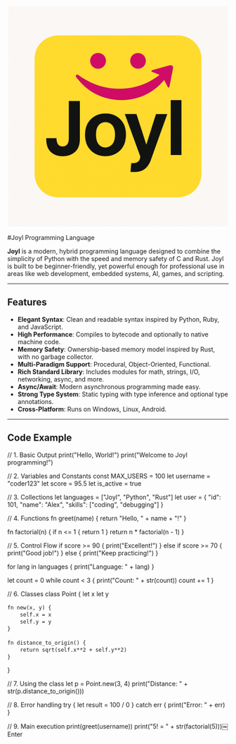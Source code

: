 <p align="center">
  <img src="assets/joyl-logo.png" alt="Joyl Logo" width="500"/>
</p>
#Joyl Programming Language

**Joyl** is a modern, hybrid programming language designed to combine the simplicity of Python with the speed and memory safety of C and Rust. Joyl is built to be beginner-friendly, yet powerful enough for professional use in areas like web development, embedded systems, AI, games, and scripting.

---

## Features

- **Elegant Syntax**: Clean and readable syntax inspired by Python, Ruby, and JavaScript.
- **High Performance**: Compiles to bytecode and optionally to native machine code.
- **Memory Safety**: Ownership-based memory model inspired by Rust, with no garbage collector.
- **Multi-Paradigm Support**: Procedural, Object-Oriented, Functional.
- **Rich Standard Library**: Includes modules for math, strings, I/O, networking, async, and more.
- **Async/Await**: Modern asynchronous programming made easy.
- **Strong Type System**: Static typing with type inference and optional type annotations.
- **Cross-Platform**: Runs on Windows, Linux, Android.

---

## Code Example

// 1. Basic Output
print("Hello, World!")
print("Welcome to Joyl programming!")

// 2. Variables and Constants
const MAX_USERS = 100
let username = "coder123"
let score = 95.5
let is_active = true

// 3. Collections
let languages = ["Joyl", "Python", "Rust"]
let user = {
    "id": 101,
    "name": "Alex",
    "skills": ["coding", "debugging"]
}

// 4. Functions
fn greet(name) {
    return "Hello, " + name + "!"
}

fn factorial(n) {
    if n <= 1 { return 1 }
    return n * factorial(n - 1)
}

// 5. Control Flow
if score >= 90 {
    print("Excellent!")
} else if score >= 70 {
    print("Good job!")
} else {
    print("Keep practicing!")
}

for lang in languages {
    print("Language: " + lang)
}

let count = 0
while count < 3 {
    print("Count: " + str(count))
    count += 1
}

// 6. Classes
class Point {
    let x
    let y
    
    fn new(x, y) {
        self.x = x
        self.y = y
    }
    
    fn distance_to_origin() {
        return sqrt(self.x**2 + self.y**2)
    }
}

// 7. Using the class
let p = Point.new(3, 4)
print("Distance: " + str(p.distance_to_origin()))

// 8. Error handling
try {
    let result = 100 / 0
} catch err {
    print("Error: " + err)
}

// 9. Main execution
print(greet(username))
print("5! = " + str(factorial(5)))￼Enter
